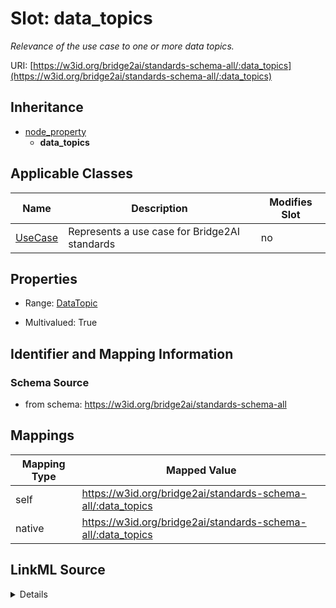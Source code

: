 

# Slot: data_topics


_Relevance of the use case to one or more data topics._





URI: [https://w3id.org/bridge2ai/standards-schema-all/:data_topics](https://w3id.org/bridge2ai/standards-schema-all/:data_topics)




## Inheritance

* [node_property](node_property.md)
    * **data_topics**






## Applicable Classes

| Name | Description | Modifies Slot |
| --- | --- | --- |
| [UseCase](UseCase.md) | Represents a use case for Bridge2AI standards |  no  |







## Properties

* Range: [DataTopic](DataTopic.md)

* Multivalued: True





## Identifier and Mapping Information







### Schema Source


* from schema: https://w3id.org/bridge2ai/standards-schema-all




## Mappings

| Mapping Type | Mapped Value |
| ---  | ---  |
| self | https://w3id.org/bridge2ai/standards-schema-all/:data_topics |
| native | https://w3id.org/bridge2ai/standards-schema-all/:data_topics |




## LinkML Source

<details>
```yaml
name: data_topics
description: Relevance of the use case to one or more data topics.
from_schema: https://w3id.org/bridge2ai/standards-schema-all
rank: 1000
is_a: node_property
domain: NamedThing
alias: data_topics
domain_of:
- UseCase
range: DataTopic
multivalued: true

```
</details>